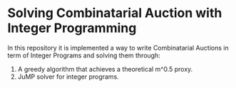 # Solving Combinatarial Auction with Integer Programming 

In this repository it is implemented a way to write Combinatarial Auctions in term of Integer Programs and solving them through:
1. A greedy algorithm that achieves a theoretical m^0.5 proxy.
2. JuMP solver for integer programs.

